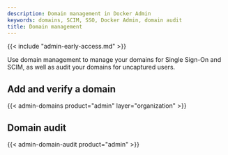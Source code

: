 ```yaml
---
description: Domain management in Docker Admin
keywords: domains, SCIM, SSO, Docker Admin, domain audit
title: Domain management
---
```


{{< include "admin-early-access.md" >}}

Use domain management to manage your domains for Single Sign-On and SCIM, as well as audit your domains for uncaptured users.

## Add and verify a domain

{{< admin-domains product="admin" layer="organization" >}}

## Domain audit

{{< admin-domain-audit product="admin" >}}
